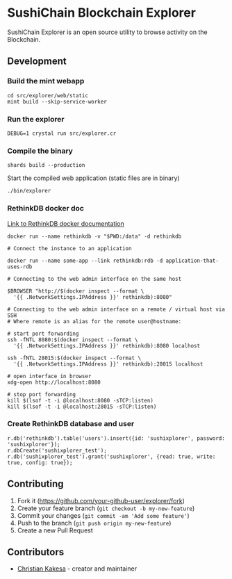 # SushiChain Blockchain Explorer

SushiChain Explorer is an open source utility to browse activity on the Blockchain.

## Development

### Build the mint webapp

    cd src/explorer/web/static
    mint build --skip-service-worker

### Run the explorer

    DEBUG=1 crystal run src/explorer.cr

### Compile the binary

    shards build --production

Start the compiled web application (static files are in binary)

    ./bin/explorer

### RethinkDB docker doc

[Link to RethinkDB docker documentation](https://docs.docker.com/samples/library/rethinkdb/)

    docker run --name rethinkdb -v "$PWD:/data" -d rethinkdb

    # Connect the instance to an application

    docker run --name some-app --link rethinkdb:rdb -d application-that-uses-rdb

    # Connecting to the web admin interface on the same host

    $BROWSER "http://$(docker inspect --format \
      '{{ .NetworkSettings.IPAddress }}' rethinkdb):8080"

    # Connecting to the web admin interface on a remote / virtual host via SSH
    # Where remote is an alias for the remote user@hostname:

    # start port forwarding
    ssh -fNTL 8080:$(docker inspect --format \
      '{{ .NetworkSettings.IPAddress }}' rethinkdb):8080 localhost

    ssh -fNTL 28015:$(docker inspect --format \
      '{{ .NetworkSettings.IPAddress }}' rethinkdb):28015 localhost

    # open interface in browser
    xdg-open http://localhost:8080

    # stop port forwarding
    kill $(lsof -t -i @localhost:8080 -sTCP:listen)
    kill $(lsof -t -i @localhost:28015 -sTCP:listen)

### Create RethinkDB database and user

    r.db('rethinkdb').table('users').insert({id: 'sushixplorer', password: 'sushixplorer'});
    r.dbCreate('sushixplorer_test');
    r.db('sushixplorer_test').grant('sushixplorer', {read: true, write: true, config: true});

## Contributing

1. Fork it (<https://github.com/your-github-user/explorer/fork>)
2. Create your feature branch (`git checkout -b my-new-feature`)
3. Commit your changes (`git commit -am 'Add some feature'`)
4. Push to the branch (`git push origin my-new-feature`)
5. Create a new Pull Request

## Contributors

* [Christian Kakesa](https://github.com/your-github-user) - creator and maintainer
